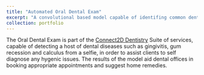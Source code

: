 ```yaml
---
title: "Automated Oral Dental Exam"
excerpt: "A convolutional based model capable of identifing common dental problems from an image.<br/><img src='/images/dental_exam.png'>"
collection: portfolio
---
```


The Oral Dental Exam is part of the [Connect2D Dentistry](https://connect2dteledentistry.com/) Suite of services, capable of detecting a host of dental diseases such as gingivitis, gum recession and calculus from a selfie, in order to assist clients to self diagnose any hygenic issues. The results of the model aid dental offices in booking appropriate appointments and suggest home remedies. 
